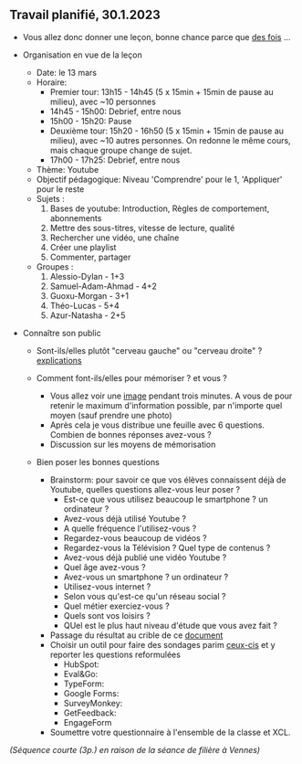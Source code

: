 ## Travail planifié, 30.1.2023

- Vous allez donc donner une leçon, bonne chance parce que [des fois](https://www.youtube.com/watch?v=eRyF_yckoJ4) ...

- Organisation en vue de la leçon
    - Date: le 13 mars
    - Horaire:
        - Premier tour: 13h15 - 14h45 (5 x 15min + 15min de pause au milieu), avec ~10 personnes
        - 14h45 - 15h00: Debrief, entre nous
        - 15h00 - 15h20: Pause
        - Deuxième tour: 15h20 - 16h50 (5 x 15min + 15min de pause au milieu), avec ~10 autres personnes. On redonne le même cours, mais chaque groupe change de sujet.
        - 17h00 - 17h25: Debrief, entre nous
    - Thème: Youtube
    - Objectif pédagogique: Niveau 'Comprendre' pour le 1, 'Appliquer' pour le reste
    - Sujets :
        1. Bases de youtube: Introduction, Règles de comportement, abonnements
        2. Mettre des sous-titres, vitesse de lecture, qualité
        3. Rechercher une vidéo, une chaîne
        4. Créer une playlist
        5. Commenter, partager
    - Groupes :
        1. Alessio-Dylan - 1+3
        2. Samuel-Adam-Ahmad - 4+2
        3. Guoxu-Morgan - 3+1
        4. Théo-Lucas - 5+4
        5. Azur-Natasha - 2+5

- Connaître son public
  - Sont-ils/elles plutôt "cerveau gauche" ou "cerveau droite" ? [explications](../Mat%C3%A9riel/D-214-JZN00-Hemispheres.pptx)

  - Comment font-ils/elles pour mémoriser ? et vous ?
    - Vous allez voir une [image](../Mat%C3%A9riel/Cantons.pdf) pendant trois minutes. A vous de pour retenir le maximum d'information possible, par n'importe quel moyen (sauf prendre une photo)
    - Après cela je vous distribue une feuille avec 6 questions. Combien de bonnes réponses avez-vous ?
    - Discussion sur les moyens de mémorisation

  - Bien poser les bonnes questions
    - Brainstorm: pour savoir ce que vos élèves connaissent déjà de Youtube, quelles questions allez-vous leur poser ?
        - Est-ce que vous utilisez beaucoup le smartphone ? un ordinateur ?
        - Avez-vous déjà utilisé Youtube ?
        - A quelle fréquence l'utilisez-vous ?
        - Regardez-vous beaucoup de vidéos ?
        - Regardez-vous la Télévision ? Quel type de contenus ?
        - Avez-vous déjà publié une vidéo Youtube ?
        - Quel âge avez-vous ?
        - Avez-vous un smartphone ? un ordinateur ?
        - Utilisez-vous internet ?
        - Selon vous qu'est-ce qu'un réseau social ?
        - Quel métier exerciez-vous ?
        - Quels sont vos loisirs ?
        - QUel est le plus haut niveau d'étude que vous avez fait ?
    - Passage du résultat au crible de ce [document](../Matériel/E-214-MBO-Questionnaire_v1.pdf)
    - Choisir un outil pour faire des sondages parim [ceux-cis](https://www.pme-web.com/top-5-logiciels-gratuits-creer-sondage-en-ligne/) et y reporter les questions reformulées
      - HubSpot:
      - Eval&Go:
      - TypeForm:
      - Google Forms:
      - SurveyMonkey:
      - GetFeedback:
      - EngageForm
    - Soumettre votre questionnaire à l'ensemble de la classe et XCL.


_(Séquence courte (3p.) en raison de la séance de filière à Vennes)_
